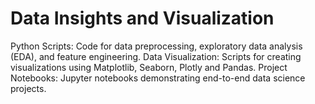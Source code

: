 # Data Insights and Visualization

  Python Scripts: Code for data preprocessing, exploratory data analysis (EDA), and feature engineering.
  Data Visualization: Scripts for creating visualizations using Matplotlib, Seaborn, Plotly and Pandas.
  Project Notebooks: Jupyter notebooks demonstrating end-to-end data science projects.

